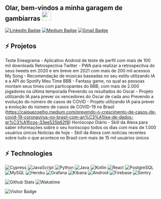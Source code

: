 ## Olar, bem-vindos a minha garagem de gambiarras <img src="https://raw.githubusercontent.com/aemmadi/aemmadi/master/wave.gif" width="30px">

[![Linkedin Badge](https://img.shields.io/badge/-caiquecoelho-blue?style=flat-square&logo=Linkedin&logoColor=white&link=https://www.linkedin.com/in/caiquecoelho)](https://www.linkedin.com/in/caiquecoelho/)
[![Medium Badge](https://img.shields.io/badge/-@caiquecoelho-03a57a?style=flat-square&labelColor=000000&logo=Medium&link=https://medium.com/@caiquecoelho)](https://medium.com/@caiquecoelho)
[![Gmail Badge](https://img.shields.io/badge/-caiquedpfc@gmail.com-c14438?style=flat-square&logo=Gmail&logoColor=white&link=mailto:caiquedpfc@gmail.com)](mailto:caiquedpfc@gmail.com)


## ⚡ Projetos
Teste Eneagrama - Aplicativo Android de teste de perfil com mais de 100 mil downloads
Retrospectiva Twitter - PWA para realizar a retrospectiva do seus tweets em 2020 e em breve em 2021 com mais de 200 mil acessos
My Song - Recomendação de músicas baseadas no seu estilo utilizando IA e a API do Spotify
Meu Time BBB - Fantasy game, no qual as pessoas montam seus times com particopantes do BBB, com mais de 2.000 jogadores na última temporada
Prevendo os resultados do Oscar - Projeto utilizando IA para prever os vencedores do Oscar de cada ano
Prevendo a evolução do número de casos de COVID - Projeto utilizando IA para prever a evolução do número de casos de COVID-19 no Brasil (https://caiquecoelho.medium.com/prevendo-o-crescimento-de-casos-de-covid-19-coronavirus-no-brasil-com-an%C3%A1lise-de-dados-gr%C3%A1ficos-33ee525b62f8)
Horóscopo Diário - Skill da Alexa para saber informações sobre o seu horóscopo todos os dias com mais de 1.000 usuários únicos
Notícias de hoje - Skill da Alexa com notícias recentes sobre tudo o que acontece no Brasil com mais de 15 mil usuários únicos


## ⚡ Technologies

![Cypress](https://img.shields.io/badge/Cypress-black?style=flat-square&logo=cypress)
![JavaScript](https://img.shields.io/badge/-JavaScript-black?style=flat-square&logo=javascript)
![Python](https://img.shields.io/badge/-Python-black?style=flat-square&logo=Python)
![Java](https://img.shields.io/badge/-java-E34A86?style=flat-square&logo=java)
![Kotlin]( https://img.shields.io/badge/Kotlin-black?style=flat-square&logo=kotlin)
![React](https://img.shields.io/badge/-React-black?style=flat-square&logo=react)
![PostgreSQL](https://img.shields.io/badge/-PostgreSQL-336791?style=flat-square&logo=postgresql)
![MySQL](https://img.shields.io/badge/-MySQL-black?style=flat-square&logo=mysql)
![Heroku](https://img.shields.io/badge/-Heroku-430098?style=flat-square&logo=heroku)
![Grafana](https://img.shields.io/badge/Grafana-black?style=flat-square&logo=grafana)
![Kibana](https://img.shields.io/badge/Kibana-005571?style=flat-square&logo=kibana)
![Android](https://img.shields.io/badge/Android-05150C?style=flat-square&logo=android)
![Firebase](https://img.shields.io/badge/Firebase-black?style=flat-square&logo=firebase)
![Sentry](https://img.shields.io/badge/Sentry-red?style=flat-square&logo=sentry)


![Github Stats](https://github-readme-stats.vercel.app/api?username=CaiqueCoelho&count_private=true&show_icons=true&include_all_commits=true)
![Wakatime](https://github-readme-stats.vercel.app/api/wakatime?username=caiquecoelho)

![Visitor Badge](https://visitor-badge.laobi.icu/badge?page_id=CaiqueCoelho.CaiqueCoelho)
